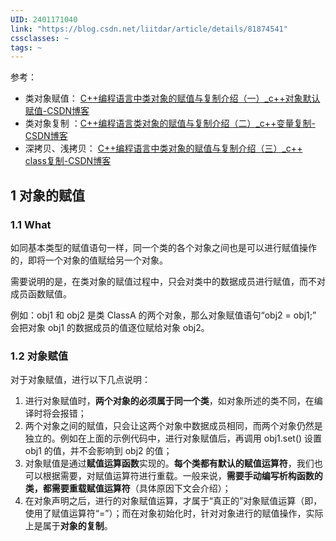 ```yaml
---
UID: 2401171040
link: "https://blog.csdn.net/liitdar/article/details/81874541"
cssclasses: ~
tags: ~
---
```

参考：
- 类对象赋值： [C++编程语言中类对象的赋值与复制介绍（一）\_c++对象默认赋值-CSDN博客](https://blog.csdn.net/liitdar/article/details/81874541)
- 类对象复制 ：[C++编程语言类对象的赋值与复制介绍（二）\_c++变量复制-CSDN博客](https://blog.csdn.net/liitdar/article/details/81877373)
- 深拷贝、浅拷贝： [C++编程语言中类对象的赋值与复制介绍（三）\_c++ class复制-CSDN博客](https://blog.csdn.net/liitdar/article/details/81904009)


## 1 对象的赋值
### 1.1 What
如同基本类型的赋值语句一样，同一个类的各个对象之间也是可以进行赋值操作的，即将一个对象的值赋给另一个对象。

需要说明的是，在类对象的赋值过程中，只会对类中的数据成员进行赋值，而不对成员函数赋值。

例如：obj1 和 obj2 是类 ClassA 的两个对象，那么对象赋值语句“obj2 = obj1;” 会把对象 obj1 的数据成员的值逐位赋给对象 obj2。

### 1.2 对象赋值

对于对象赋值，进行以下几点说明：
1. 进行对象赋值时，**两个对象的必须属于同一个类**，如对象所述的类不同，在编译时将会报错；
2. 两个对象之间的赋值，只会让这两个对象中数据成员相同，而两个对象仍然是独立的。例如在上面的示例代码中，进行对象赋值后，再调用 obj1.set() 设置 obj1 的值，并不会影响到 obj2 的值；
3. 对象赋值是通过**赋值运算函数**实现的。**每个类都有默认的赋值运算符**，我们也可以根据需要，对赋值运算符进行重载。一般来说，**需要手动编写析构函数的类，都需要重载赋值运算符**（具体原因下文会介绍）；
4. 在对象声明之后，进行的对象赋值运算，才属于“真正的”对象赋值运算（即，使用了赋值运算符“=”）；而在对象初始化时，针对对象进行的赋值操作，实际上是属于**对象的复制**。

